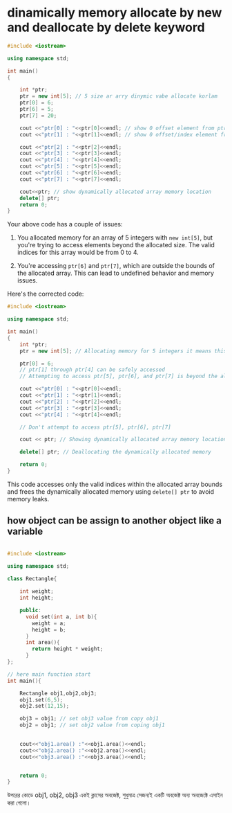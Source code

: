 # dinamically memory allocate by new and deallocate by delete keyword

```cpp
#include <iostream>

using namespace std;

int main()
{

    int *ptr;
    ptr = new int[5]; // 5 size ar arry dinymic vabe allocate korlam
    ptr[0] = 6;
    ptr[6] = 5;
    ptr[7] = 20;

    cout <<"ptr[0] : "<<ptr[0]<<endl; // show 0 offset element from ptr pointer array
    cout <<"ptr[1] : "<<ptr[1]<<endl; // show 0 offset/index element from ptr pointer array

    cout <<"ptr[2] : "<<ptr[2]<<endl;
    cout <<"ptr[3] : "<<ptr[3]<<endl;
    cout <<"ptr[4] : "<<ptr[4]<<endl;
    cout <<"ptr[5] : "<<ptr[5]<<endl;
    cout <<"ptr[6] : "<<ptr[6]<<endl;
    cout <<"ptr[7] : "<<ptr[7]<<endl;

    cout<<ptr; // show dynamically allocated array memory location
    delete[] ptr;
    return 0;
}
```

Your above code has a couple of issues:

1. You allocated memory for an array of 5 integers with `new int[5]`, but you're trying to access elements beyond the allocated size. The valid indices for this array would be from 0 to 4.

2. You're accessing `ptr[6]` and `ptr[7]`, which are outside the bounds of the allocated array. This can lead to undefined behavior and memory issues.

Here's the corrected code:

```cpp
#include <iostream>

using namespace std;

int main()
{
    int *ptr;
    ptr = new int[5]; // Allocating memory for 5 integers it means this array offset size 0 - 4 

    ptr[0] = 6;
    // ptr[1] through ptr[4] can be safely accessed
    // Attempting to access ptr[5], ptr[6], and ptr[7] is beyond the allocated size so unexpected result shown

    cout <<"ptr[0] : "<<ptr[0]<<endl;
    cout <<"ptr[1] : "<<ptr[1]<<endl;
    cout <<"ptr[2] : "<<ptr[2]<<endl;
    cout <<"ptr[3] : "<<ptr[3]<<endl;
    cout <<"ptr[4] : "<<ptr[4]<<endl;

    // Don't attempt to access ptr[5], ptr[6], ptr[7]

    cout << ptr; // Showing dynamically allocated array memory location

    delete[] ptr; // Deallocating the dynamically allocated memory

    return 0;
}

```

This code accesses only the valid indices within the allocated array bounds and frees the dynamically allocated memory using `delete[] ptr` to avoid memory leaks.

## how object can be assign to another object like a variable

```cpp

#include <iostream>

using namespace std;

class Rectangle{
    
    int weight;
    int height;

    public: 
      void set(int a, int b){
        weight = a;
        height = b;
      }
      int area(){
        return height * weight;
      }
};

// here main function start
int main(){

    Rectangle obj1,obj2,obj3;
    obj1.set(6,5);
    obj2.set(12,15);

    obj3 = obj1; // set obj3 value from copy obj1
    obj2 = obj1; // set obj2 value from coping obj1
   

    cout<<"obj1.area() :"<<obj1.area()<<endl;
    cout<<"obj2.area() :"<<obj2.area()<<endl;
    cout<<"obj3.area() :"<<obj3.area()<<endl;


    return 0;
}

```

উপরের কোডে obj1, obj2, obj3 একই ক্লাসের অবজেক্ট, শুধুমাত্র সেজন্যই একটি অবজেক্ট অন্য অবজেক্টে এসাইন করা গেলো।

